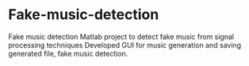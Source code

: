 # Fake-music-detection
Fake music detection  Matlab project to detect fake music from signal processing techniques Developed GUI for music generation and saving generated file, fake music detection.  
